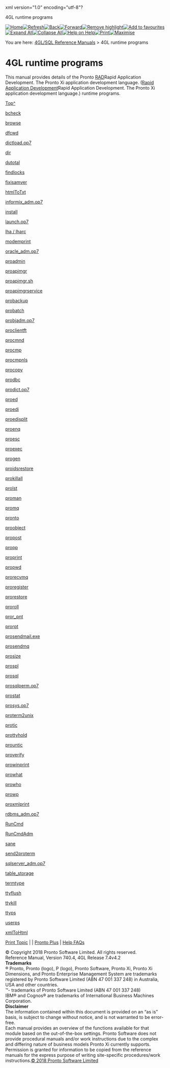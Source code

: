 xml version="1.0" encoding="utf-8"?

4GL runtime programs

[![Home](../resources/masterpages/home-normal.jpg "Home")](../welcome.htm)[![Refresh](../resources/masterpages/refresh.jpg "Refresh")](javascript:RefreshOnclick())[![Back](../resources/masterpages/back-normal.jpg "Back")](javascript:BackOnclick())[![Forward](../resources/masterpages/forward-normal.jpg "Forward")](javascript:ForwardOnclick())[![Remove highlight](../resources/masterpages/deletehighlight-normal.jpg "Remove Search Highlighting")](#)[![Add to favourites](../resources/masterpages/addfavourite-normal.jpg "Add Topic to Favourites")](#)[![Expand All](../resources/masterpages/expandall.jpg "Expand All")](#)[![Collapse All](../resources/masterpages/collapseall.jpg "Collapse All")](#)[![Help on Help](../resources/masterpages/about-normal.jpg "Help on Help")](../help_on_help/help_on_help.htm)[![Print](../resources/masterpages/print.jpg "Print Topic")](javascript:PrintTopic() "Print this Topic")[![Maximise](../resources/masterpages/hide-normal.jpg "Show/Hide Navigation")](#)

You are here: [4GL/SQL Reference Manuals](../books_intros/4gl_sql_welcome.htm) > 4GL runtime programs

# 4GL runtime programs

This manual provides details of the Pronto [RAD](javascript:void(0);)Rapid Application Development. The Pronto Xi application development language. ([Rapid Application Development](javascript:void(0);)Rapid Application Development. The Pronto Xi application development language.) runtime programs.

[Top^](#top)

[bcheck](ref_programs/bcheck.htm)

[browse](ref_programs/browse.htm)

[dfcwd](ref_programs/dfcwd.htm)

[dictload.op7](ref_programs/dictload_op7.htm)

[dir](ref_programs/dir.htm)

[dutotal](ref_programs/dutotal.htm)

[findlocks](ref_programs/findlocks.htm)

[fixisamver](ref_programs/fixisamver.htm)

[htmlToTxt](ref_programs/htmltotxt.htm)

[informix\_adm.op7](ref_programs/informix_adm_op7.htm)

[install](ref_programs/install.htm)

[launch.op7](ref_programs/launch_op7.htm)

[lha / lharc](ref_programs/lha_lharc.htm)

[modemprint](ref_programs/modemprint.htm)

[oracle\_adm.op7](ref_programs/oracle_adm_op7.htm)

[proadmin](ref_programs/proadmin.htm)

[proapimgr](ref_programs/proapimgr.htm)

[proapimgr.sh](ref_programs/proapimgr_sh.htm)

[proapimgrservice](ref_programs/proapimgrservice.htm)

[probackup](ref_programs/probackup.htm)

[probatch](ref_programs/probatch.htm)

[probjadm.op7](ref_programs/probjadm_op7.htm)

[proclientft](ref_programs/proclientft.htm)

[procmnd](ref_programs/procmnd.htm)

[procmp](ref_programs/procmp.htm)

[procmpnls](ref_programs/procmpnls.htm)

[procopy](ref_programs/procopy.htm)

[prodbc](ref_programs/prodbc.htm)

[prodict.op7](ref_programs/prodict_op7.htm)

[proed](ref_programs/proed.htm)

[proedi](ref_programs/proedi.htm)

[proedisplit](ref_programs/proedisplit.htm)

[proenq](ref_programs/proenq.htm)

[proesc](ref_programs/proesc.htm)

[proexec](ref_programs/proexec.htm)

[progen](ref_programs/progen.htm)

[proidsrestore](ref_programs/proidsrestore.htm)

[prokillall](ref_programs/prokillall.htm)

[prolst](ref_programs/prolst.htm)

[proman](ref_programs/proman.htm)

[promq](ref_programs/promq.htm)

[pronto](ref_programs/pronto.htm)

[proobject](ref_programs/proobject.htm)

[propost](ref_programs/propost.htm)

[propp](ref_programs/propp.htm)

[proprint](ref_programs/proprint.htm)

[propwd](ref_programs/propwd.htm)

[prorecvmq](ref_programs/prorecvmq.htm)

[proregister](ref_programs/proregister.htm)

[prorestore](ref_programs/prorestore.htm)

[proroll](ref_programs/proroll.htm)

[pror\_pnt](ref_programs/pror_pnt.htm)

[prorpt](ref_programs/prorpt.htm)

[prosendmail.exe](ref_programs/prosendmail_exe.htm)

[prosendmq](ref_programs/prosendmq.htm)

[prosize](ref_programs/prosize.htm)

[prospl](ref_programs/prospl.htm)

[prosql](ref_programs/prosql.htm)

[prosqlperm.op7](ref_programs/prosqlperm_op7.htm)

[prostat](ref_programs/prostat.htm)

[prosys.op7](ref_programs/prosys_op7.htm)

[proterm2unix](ref_programs/proterm2unix.htm)

[protic](ref_programs/protic.htm)

[prottyhold](ref_programs/prottyhold.htm)

[prountic](ref_programs/prountic.htm)

[proverify](ref_programs/proverify.htm)

[prowinprint](ref_programs/prowinprint.htm)

[prowhat](ref_programs/prowhat.htm)

[prowho](ref_programs/prowho.htm)

[prowp](ref_programs/prowp.htm)

[proxmlprint](ref_programs/proxmlprint.htm)

[rdbms\_adm.op7](ref_programs/rdbms_adm_op7.htm)

[RunCmd](ref_programs/runcmd.htm)

[RunCmdAdm](ref_programs/runcmdadm.htm)

[sane](ref_programs/sane.htm)

[send2proterm](ref_programs/send2proterm.htm)

[sqlserver\_adm.op7](ref_programs/sqlserver_adm_op7.htm)

[table\_storage](ref_programs/table_storage.htm)

[termtype](ref_programs/termtype.htm)

[ttyflush](ref_programs/ttyflush.htm)

[ttykill](ref_programs/ttykill.htm)

[ttyps](ref_programs/ttyps.htm)

[userps](ref_programs/userps.htm)

[xmlToHtml](ref_programs/xmltohtml.htm)

[Print Topic](javascript:PrintTopic() "Print this Topic") |  | [Pronto Plus](# "Pronto Plus") | [Help FAQs](../help_on_help/help_on_help.htm)

© Copyright 2018 Pronto Software Limited. All rights reserved.  
Reference Manual, Version 740.4, 4GL Release 7.4v4.2  
**Trademarks**  
® Pronto, Pronto (logo), P (logo), Pronto Software, Pronto Xi, Pronto Xi Dimensions, and Pronto Enterprise Management System are trademarks registered by Pronto Software Limited (ABN 47 001 337 248) in Australia, USA and other countries.  
™- trademarks of Pronto Software Limited (ABN 47 001 337 248)  
IBM® and Cognos® are trademarks of International Business Machines Corporation.  
**Disclaimer**  
The information contained within this document is provided on an “as is” basis, is subject to change without notice, and is not warranted to be error-free.  
Each manual provides an overview of the functions available for that module based on the out-of-the-box settings. Pronto Software does not provide procedural manuals and/or work instructions due to the complex and differing nature of business models Pronto Xi currently supports. Permission is granted for information to be copied from the reference manuals for the express purpose of writing site-specific procedures/work instructions.[© 2018 Pronto Software Limited](javascript:void(0);)